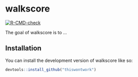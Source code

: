 
<!-- README.md is generated from README.Rmd. Please edit that file -->

# walkscore

<!-- badges: start -->

[![R-CMD-check](https://github.com/chris31415926535/walkscore/actions/workflows/R-CMD-check.yaml/badge.svg)](https://github.com/chris31415926535/walkscore/actions/workflows/R-CMD-check.yaml)
<!-- badges: end -->

The goal of walkscore is to …

## Installation

You can install the development version of walkscore like so:

``` r
devtools::install_github("thiswontwork")
```
